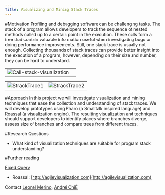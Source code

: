 ```yaml
---
Title: Visualizing and Mining Stack Traces
---
```


#Motivation
Profiling and debugging software can be challenging tasks. The stack of a program allows developers to track the sequence of nested methods called up to a certain point in the execution. These calls form a tree that contain valuable information useful when investigating bugs or doing performance improvements. Still, one stack trace is usually not enough. Collecting thousands of stack traces can provide better insight into the execution of a program, however, depending on their size and number, they can be hard to understand.


| | |
|---|---|
|![Call-stack-visualization](%assets_url%/files/98/ie3s3z83lxoq4ooqv5jqz7qbujtwol/call-stack.png)|


| | |
|---|---|
|![StrackTrace1](%assets_url%/files/d7/lnpg5ac30krrpt1eotgh7k69hb32es/StackTrace1.png)|![StrackTrace2](%assets_url%/files/8f/i7g08l1oyvnpkl5r7pp80sw821rlo7/StackTrace2.png)
 
#Approach
In this project we will investigate visualization and mining techniques that ease the collection and understanding of stack traces. We will develop prototypes using Pharo (a Smalltalk inspired language) and Roassal (a visualization engine). The resulting visualization and techniques should support developers to identify places where branches diverge, assess size of branches and compare trees from different traces.  

#Research Questions

- What kind of visualization techniques are suitable for program stack understanding?

#Further reading

[Fixed Query](%assets_url%/scgbib/?query=*&filter=Year)

- Roassal: [http://agilevisualization.com](http://agilevisualization.com)

Contact
[Leonel Merino](%base_url%/staff/merino), [Andrei ChiÈ](%base_url%/staff/andreichis)
